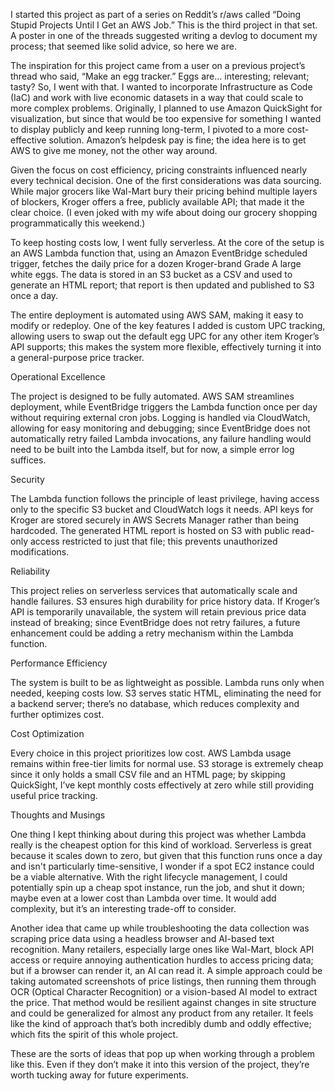 I started this project as part of a series on Reddit’s r/aws called “Doing Stupid Projects Until I Get an AWS Job.” This is the third project in that set. A poster in one of the threads suggested writing a devlog to document my process; that seemed like solid advice, so here we are.

The inspiration for this project came from a user on a previous project’s thread who said, “Make an egg tracker.” Eggs are… interesting; relevant; tasty? So, I went with that. I wanted to incorporate Infrastructure as Code (IaC) and work with live economic datasets in a way that could scale to more complex problems. Originally, I planned to use Amazon QuickSight for visualization, but since that would be too expensive for something I wanted to display publicly and keep running long-term, I pivoted to a more cost-effective solution. Amazon’s helpdesk pay is fine; the idea here is to get AWS to give me money, not the other way around.

Given the focus on cost efficiency, pricing constraints influenced nearly every technical decision. One of the first considerations was data sourcing. While major grocers like Wal-Mart bury their pricing behind multiple layers of blockers, Kroger offers a free, publicly available API; that made it the clear choice. (I even joked with my wife about doing our grocery shopping programmatically this weekend.)

To keep hosting costs low, I went fully serverless. At the core of the setup is an AWS Lambda function that, using an Amazon EventBridge scheduled trigger, fetches the daily price for a dozen Kroger-brand Grade A large white eggs. The data is stored in an S3 bucket as a CSV and used to generate an HTML report; that report is then updated and published to S3 once a day.

The entire deployment is automated using AWS SAM, making it easy to modify or redeploy. One of the key features I added is custom UPC tracking, allowing users to swap out the default egg UPC for any other item Kroger’s API supports; this makes the system more flexible, effectively turning it into a general-purpose price tracker.

Operational Excellence

The project is designed to be fully automated. AWS SAM streamlines deployment, while EventBridge triggers the Lambda function once per day without requiring external cron jobs. Logging is handled via CloudWatch, allowing for easy monitoring and debugging; since EventBridge does not automatically retry failed Lambda invocations, any failure handling would need to be built into the Lambda itself, but for now, a simple error log suffices.

Security

The Lambda function follows the principle of least privilege, having access only to the specific S3 bucket and CloudWatch logs it needs. API keys for Kroger are stored securely in AWS Secrets Manager rather than being hardcoded. The generated HTML report is hosted on S3 with public read-only access restricted to just that file; this prevents unauthorized modifications.

Reliability

This project relies on serverless services that automatically scale and handle failures. S3 ensures high durability for price history data. If Kroger’s API is temporarily unavailable, the system will retain previous price data instead of breaking; since EventBridge does not retry failures, a future enhancement could be adding a retry mechanism within the Lambda function.

Performance Efficiency

The system is built to be as lightweight as possible. Lambda runs only when needed, keeping costs low. S3 serves static HTML, eliminating the need for a backend server; there’s no database, which reduces complexity and further optimizes cost.

Cost Optimization

Every choice in this project prioritizes low cost. AWS Lambda usage remains within free-tier limits for normal use. S3 storage is extremely cheap since it only holds a small CSV file and an HTML page; by skipping QuickSight, I’ve kept monthly costs effectively at zero while still providing useful price tracking.

Thoughts and Musings

One thing I kept thinking about during this project was whether Lambda really is the cheapest option for this kind of workload. Serverless is great because it scales down to zero, but given that this function runs once a day and isn't particularly time-sensitive, I wonder if a spot EC2 instance could be a viable alternative. With the right lifecycle management, I could potentially spin up a cheap spot instance, run the job, and shut it down; maybe even at a lower cost than Lambda over time. It would add complexity, but it’s an interesting trade-off to consider.

Another idea that came up while troubleshooting the data collection was scraping price data using a headless browser and AI-based text recognition. Many retailers, especially large ones like Wal-Mart, block API access or require annoying authentication hurdles to access pricing data; but if a browser can render it, an AI can read it. A simple approach could be taking automated screenshots of price listings, then running them through OCR (Optical Character Recognition) or a vision-based AI model to extract the price. That method would be resilient against changes in site structure and could be generalized for almost any product from any retailer. It feels like the kind of approach that’s both incredibly dumb and oddly effective; which fits the spirit of this whole project.

These are the sorts of ideas that pop up when working through a problem like this. Even if they don’t make it into this version of the project, they’re worth tucking away for future experiments.
